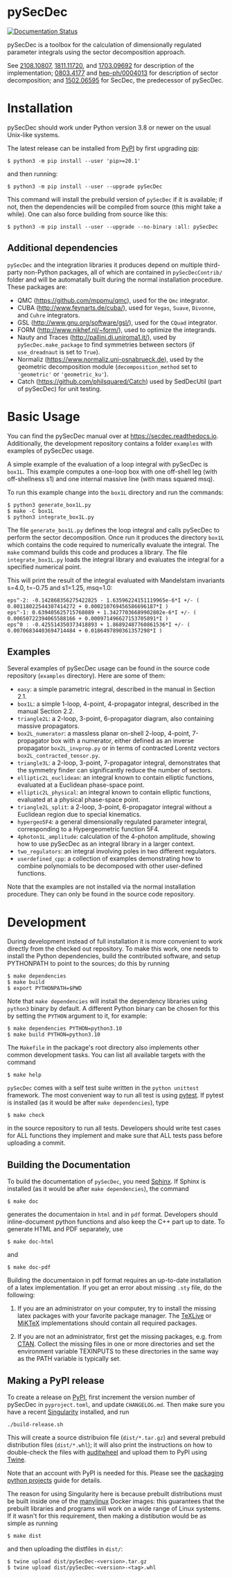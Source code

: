 pySecDec
========

[![Documentation Status](https://readthedocs.org/projects/secdec/badge/?version=latest)](http://secdec.readthedocs.io/en/latest/?badge=latest)

pySecDec is a toolbox for the calculation of dimensionally
regulated parameter integrals using the sector decomposition approach.

See [2108.10807], [1811.11720], and [1703.09692] for description of the
implementation; [0803.4177] and [hep-ph/0004013] for description
of sector decomposition; and [1502.06595] for SecDec, the
predecessor of pySecDec.

[2108.10807]: https://arxiv.org/abs/2108.10807
[1811.11720]: https://arxiv.org/abs/1811.11720
[1811.11720]: https://arxiv.org/abs/1811.11720
[1703.09692]: https://arxiv.org/abs/1703.09692
[0803.4177]: http://arxiv.org/abs/0803.4177
[hep-ph/0004013]: http://arxiv.org/abs/hep-ph/0004013
[1502.06595]: http://arxiv.org/abs/1502.06595

Installation
============

pySecDec should work under Python version 3.8 or newer on the
usual Unix-like systems.

The latest release can be installed from [PyPI] by first
upgrading [pip]:

    $ python3 -m pip install --user 'pip>=20.1'

and then running:

    $ python3 -m pip install --user --upgrade pySecDec

This command will install the prebuild version of `pySecDec` if it
is available; if not, then the dependencies will be compiled from
source (this might take a while). One can also force building
from source like this:

    $ python3 -m pip install --user --upgrade --no-binary :all: pySecDec

[pypi]: https://pypi.org/project/pySecDec/
[pip]: https://pypi.org/project/pip/

## Additional dependencies

`pySecDec` and the integration libraries it produces depend
on multiple third-party non-Python packages, all of which are
contained in `pySecDecContrib/` folder and will be automatally
built during the normal installation procedure. These packages
are:

 * QMC (https://github.com/mppmu/qmc), used for the `Qmc` integrator.
 * CUBA (http://www.feynarts.de/cuba/), used for `Vegas`, `Suave`, `Divonne`, and `Cuhre` integrators.
 * GSL (http://www.gnu.org/software/gsl/), used for the `CQuad` integrator.
 * FORM (http://www.nikhef.nl/~form/), used to optimize the integrands.
 * Nauty and Traces (http://pallini.di.uniroma1.it/), used by `pySecDec.make_package` to find symmetries between sectors (if `use_dreadnaut` is set to `True`).
 * Normaliz (https://www.normaliz.uni-osnabrueck.de), used by the geometric decomposition module (`decomposition_method` set to `'geometric'` or `'geometric_ku'`).
 * Catch (https://github.com/philsquared/Catch) used by SedDecUtil (part of pySecDec) for unit testing.

Basic Usage
===========

You can find the pySecDec manual over at https://secdec.readthedocs.io.
Additionally, the development repository contains a folder `examples` with examples of pySecDec usage.

A simple example of the evaluation of a loop integral with pySecDec is `box1L`.
This example computes a one-loop box with one off-shell leg (with off-shellness s1) and one internal massive line (with mass squared msq).

To run this example change into the `box1L` directory and run the commands:

    $ python3 generate_box1L.py
    $ make -C box1L
    $ python3 integrate_box1L.py

The file `generate_box1L.py` defines the loop integral and calls pySecDec to perform the sector decomposition.
Once run it produces the directory `box1L` which contains the code required to numerically evaluate the integral.
The `make` command builds this code and produces a library.
The file `integrate_box1L.py` loads the integral library and evaluates the integral for a specified numerical point.

This will print the result of the integral evaluated with Mandelstam invariants s=4.0, t=-0.75 and s1=1.25, msq=1.0:

    eps^-2: -0.142868356275422825 - 1.63596224151119965e-6*I +/- ( 0.00118022544307414272 + 0.000210769456586696187*I )
    eps^-1: 0.639405625715768089 + 1.34277036689902802e-6*I +/- ( 0.00650722394065588166 + 0.000971496627153705891*I )
    eps^0 : -0.425514350373418893 + 1.86892487760861536*I +/- ( 0.00706834403694714484 + 0.0186497890361357298*I )


## Examples

Several examples of pySecDec usage can be found in the source
code repository (`examples` directory). Here are some of them:

 * `easy`: a simple parametric integral, described in the manual in Section 2.1.
 * `box1L`: a simple 1-loop, 4-point, 4-propagator integral, described in the manual Section 2.2.
 * `triangle2L`: a 2-loop, 3-point, 6-propagator diagram, also containing massive propagators.
 * `box2L_numerator`: a massless planar on-shell 2-loop, 4-point, 7-propagator box with a numerator, either defined as an inverse propagator `box2L_invprop.py` or in terms of contracted Lorentz vectors `box2L_contracted_tensor.py`.
 * `triangle3L`: a 2-loop, 3-point, 7-propagator integral, demonstrates that the symmetry finder can significantly reduce the number of sectors.
 * `elliptic2L_euclidean`: an integral known to contain elliptic functions, evaluated at a Euclidean phase-space point.
 * `elliptic2L_physical`: an integral known to contain elliptic functions, evaluated at a physical phase-space point.
 * `triangle2L_split`: a 2-loop, 3-point, 6-propagator integral without a Euclidean region due to special kinematics.
 * `hypergeo5F4`: a general dimensionally regulated parameter integral, corresponding to a Hypergeometric function 5F4.
 * `4photon1L_amplitude`: calculation of the 4-photon amplitude, showing how to use pySecDec as an integral library in a larger context.
 * `two_regulators`: an integral involving poles in two different regulators.
 * `userdefined_cpp`: a collection of examples demonstrating how to combine polynomials to be decomposed with other user-defined functions.

Note that the examples are not installed via the normal installation
procedure. They can only be found in the source code repository.

Development
===========

During development instead of full installation it is more
convenient to work directly from the checked out repository. To
make this work, one needs to install the Python dependencies,
build the contributed software, and setup PYTHONPATH to point
to the sources; do this by running

    $ make dependencies
    $ make build
    $ export PYTHONPATH=$PWD

Note that `make dependencies` will install the dependency
libraries using `python3` binary by default. A different Python
binary can be chosen for this by setting the `PYTHON` argument
to it, for example:

    $ make dependencies PYTHON=python3.10
    $ make build PYTHON=python3.10

The ``Makefile`` in the package's root directory also implements
other common development tasks.  You can list all available
targets with the command

    $ make help

`pySecDec` comes with a self test suite written in the `python
unittest` framework. The most convenient way to run all test is
using [pytest]. If pytest is installed (as it would be after `make
dependencies`), type

    $ make check

in the source repository to run all tests. Developers should write test cases for
ALL functions they implement and make sure that ALL tests pass before uploading a
commit.

[pytest]: https://docs.pytest.org/

## Building the Documentation

To build the documentation of `pySecDec`, you need [Sphinx]. If
Sphinx is installed (as it would be after `make dependencies`),
the command

    $ make doc

generates the documentaion in `html` and in `pdf` format. Developers
should inline-document python functions and also keep the C++
part up to date. To generate HTML and PDF separately, use

    $ make doc-html

and

    $ make doc-pdf

[sphinx]: http://www.sphinx-doc.org

Building the documentaion in pdf format requires an up-to-date
installation of a latex implementation. If you get an error about
missing `.sty` file, do the following:

 1. If you are an administrator on your computer, try to install
    the missing latex packages with your favorite package manager.
    The [TeXLive] or [MiKTeX] implementations should contain all
    required packages.

 2. If you are not an administrator, first get the missing
    packages, e.g. from [CTAN]. Collect the missing files in
    one or more directories and set the environment variable
    TEXINPUTS to these directories in the same way as the PATH
    variable is typically set.

[ctan]: http://www.ctan.org/
[miktex]: https://miktex.org/
[texlive]: http://tug.org/texlive/

## Making a PyPI release

To create a release on [PyPI], first increment the version number
of pySecDec in `pyproject.toml`, and update `CHANGELOG.md`. Then
make sure you have a recent [Singularity] installed, and run

    ./build-release.sh

This will create a source distribuion file (`dist/*.tar.gz`)
and several prebuild distribution files (`dist/*.whl`); it will
also print the instructions on how to double-check the files
with [auditwheel] and upload them to PyPI using [Twine].

Note that an account with PyPI is needed for this. Please see
the [packaging python projects] guide for details.

The reason for using Singularity here is because prebuilt
distributions must be built inside one of the [manylinux] Docker
images: this guarantees that the prebuilt libraries and programs
will work on a wide range of Linux systems. If it wasn't for
this requirement, then making a distibution would be as simple
as running

    $ make dist

and then uploading the distfiles in `dist/`:

    $ twine upload dist/pySecDec-<version>.tar.gz
    $ twine upload dist/pySecDec-<version>-<tag>.whl

[packaging python projects]: https://packaging.python.org/tutorials/packaging-projects/
[twine]: https://pypi.org/project/twine/
[manylinux]: https://github.com/pypa/manylinux
[auditwheel]: https://pypi.org/project/auditwheel/
[singularity]: https://github.com/sylabs/singularity
